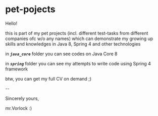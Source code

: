 # pet-pojects
Hello!

this is part of my pet projects (incl. different test-tasks from different companies ofc w/o any names) which can demonstrate my growing up skills and knowledges in Java 8, Spring 4 and other technologies

in **_`java_core`_** folder you can see codes on Java Core 8

in **_`spring`_** folder you can see my attempts to write code using Spring 4 framework

btw, you can get my full CV on demand ;)

--

Sincerely yours,

mr.Vorlock :)